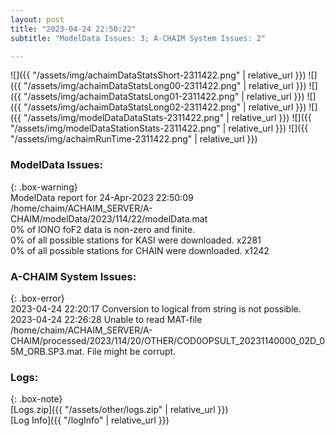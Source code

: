 ```yaml
---
layout: post
title: "2023-04-24 22:50:22"
subtitle: "ModelData Issues: 3; A-CHAIM System Issues: 2"

---
```


![]({{ "/assets/img/achaimDataStatsShort-2311422.png" | relative_url }})
![]({{ "/assets/img/achaimDataStatsLong00-2311422.png" | relative_url }})
![]({{ "/assets/img/achaimDataStatsLong01-2311422.png" | relative_url }})
![]({{ "/assets/img/achaimDataStatsLong02-2311422.png" | relative_url }})
![]({{ "/assets/img/modelDataDataStats-2311422.png" | relative_url }})
![]({{ "/assets/img/modelDataStationStats-2311422.png" | relative_url }})
![]({{ "/assets/img/achaimRunTime-2311422.png" | relative_url }})


### ModelData Issues:  
  
{: .box-warning}  
 ModelData report for 24-Apr-2023 22:50:09   
 /home/chaim/ACHAIM_SERVER/A-CHAIM/modelData/2023/114/22/modelData.mat   
 0% of IONO foF2 data is non-zero and finite.   
 0% of all possible stations for KASI were downloaded. x2281   
 0% of all possible stations for CHAIN were downloaded. x1242   
  
### A-CHAIM System Issues:  
  
{: .box-error}  
2023-04-24 22:20:17 Conversion to logical from string is not possible.  
2023-04-24 22:26:28 Unable to read MAT-file /home/chaim/ACHAIM_SERVER/A-CHAIM/processed/2023/114/20/OTHER/COD0OPSULT_20231140000_02D_05M_ORB.SP3.mat. File might be corrupt.  

### Logs:  
  
{: .box-note}  
[Logs.zip]({{ "/assets/other/logs.zip" | relative_url }})  
[Log Info]({{ "/logInfo" | relative_url }})  
